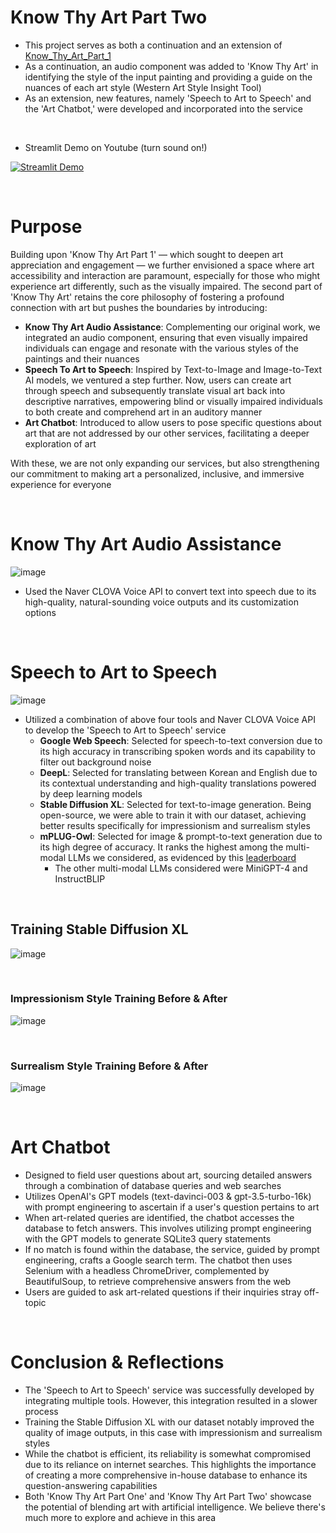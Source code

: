 # Know Thy Art Part Two
- This project serves as both a continuation and an extension of [Know_Thy_Art_Part_1](https://github.com/ryan-hk-koo/know_thy_art_part_1)  
- As a continuation, an audio component was added to 'Know Thy Art' in identifying the style of the input painting and providing a guide on the nuances of each art style (Western Art Style Insight Tool)
- As an extension, new features, namely 'Speech to Art to Speech' and the 'Art Chatbot,' were developed and incorporated into the service 

<br>

- Streamlit Demo on Youtube (turn sound on!)

[![Streamlit Demo](https://img.youtube.com/vi/CgBtw9AcVYY/0.jpg)](https://youtu.be/CgBtw9AcVYY)

<br>

# Purpose
Building upon 'Know Thy Art Part 1' — which sought to deepen art appreciation and engagement — we further envisioned a space where art accessibility and interaction are paramount, especially for those who might experience art differently, such as the visually impaired. The second part of 'Know Thy Art' retains the core philosophy of fostering a profound connection with art but pushes the boundaries by introducing: 

- **Know Thy Art Audio Assistance**: Complementing our original work, we integrated an audio component, ensuring that even visually impaired individuals can engage and resonate with the various styles of the paintings and their nuances 
- **Speech To Art to Speech**: Inspired by Text-to-Image and Image-to-Text AI models, we ventured a step further. Now, users can create art through speech and subsequently translate visual art back into descriptive narratives, empowering blind or visually impaired individuals to both create and comprehend art in an auditory manner
- **Art Chatbot**: Introduced to allow users to pose specific questions about art that are not addressed by our other services, facilitating a deeper exploration of art

With these, we are not only expanding our services, but also strengthening our commitment to making art a personalized, inclusive, and immersive experience for everyone

<br>

# Know Thy Art Audio Assistance
![image](https://github.com/ryan-hk-koo/know_thy_art_part_2/assets/143580734/97a2b0ee-5ed9-45ab-b117-6ca19b8318f6)
- Used the Naver CLOVA Voice API to convert text into speech due to its high-quality, natural-sounding voice outputs and its customization options

<br>

# Speech to Art to Speech
![image](https://github.com/ryan-hk-koo/know_thy_art_part_2/assets/143580734/2c7a6d5f-60ac-41e4-8fea-1b8cc1f42e94)
- Utilized a combination of above four tools and Naver CLOVA Voice API to develop the 'Speech to Art to Speech' service
  - **Google Web Speech**: Selected for speech-to-text conversion due to its high accuracy in transcribing spoken words and its capability to filter out background noise
  - **DeepL**: Selected for translating between Korean and English due to its contextual understanding and high-quality translations powered by deep learning models
  - **Stable Diffusion XL**: Selected for text-to-image generation. Being open-source, we were able to train it with our dataset, achieving better results specifically for impressionism and surrealism styles
  - **mPLUG-Owl**: Selected for image & prompt-to-text generation due to its high degree of accuracy. It ranks the highest among the multi-modal LLMs we considered, as evidenced by this [leaderboard](https://opencompass.org.cn/leaderboard-multimodal)
    - The other multi-modal LLMs considered were MiniGPT-4 and InstructBLIP

<br>

## Training Stable Diffusion XL

![image](https://github.com/ryan-hk-koo/know_thy_art_part_2/assets/143580734/ca0797dc-b2f6-4e57-bcd4-76669f14d18d)

<br>

### Impressionism Style Training Before & After 
![image](https://github.com/ryan-hk-koo/know_thy_art_part_2/assets/143580734/ec7d6297-4a16-4895-94be-5a79d94ccb78)

<br>

### Surrealism Style Training Before & After 
![image](https://github.com/ryan-hk-koo/know_thy_art_part_2/assets/143580734/e4dd77d5-1577-4008-a3fd-bb950c4e5f18)

<br>

# Art Chatbot
- Designed to field user questions about art, sourcing detailed answers through a combination of database queries and web searches
- Utilizes OpenAI's GPT models (text-davinci-003 & gpt-3.5-turbo-16k) with prompt engineering to ascertain if a user's question pertains to art
- When art-related queries are identified, the chatbot accesses the database to fetch answers. This involves utilizing prompt engineering with the GPT models to generate SQLite3 query statements
- If no match is found within the database, the service, guided by prompt engineering, crafts a Google search term. The chatbot then uses Selenium with a headless ChromeDriver, complemented by BeautifulSoup, to retrieve comprehensive answers from the web
- Users are guided to ask art-related questions if their inquiries stray off-topic

<br>

# Conclusion & Reflections
- The 'Speech to Art to Speech' service was successfully developed by integrating multiple tools. However, this integration resulted in a slower process
- Training the Stable Diffusion XL with our dataset notably improved the quality of image outputs, in this case with impressionism and surrealism styles
- While the chatbot is efficient, its reliability is somewhat compromised due to its reliance on internet searches. This highlights the importance of creating a more comprehensive in-house database to enhance its question-answering capabilities
- Both 'Know Thy Art Part One' and 'Know Thy Art Part Two' showcase the potential of blending art with artificial intelligence. We believe there's much more to explore and achieve in this area


